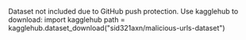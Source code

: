 Dataset not included due to GitHub push protection.
Use kagglehub to download:
import kagglehub
path = kagglehub.dataset_download("sid321axn/malicious-urls-dataset")
